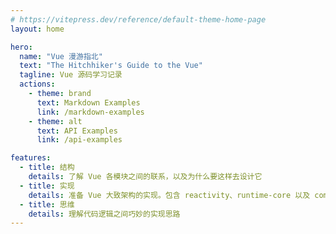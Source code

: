 ```yaml
---
# https://vitepress.dev/reference/default-theme-home-page
layout: home

hero:
  name: "Vue 漫游指北"
  text: "The Hitchhiker's Guide to the Vue"
  tagline: Vue 源码学习记录
  actions:
    - theme: brand
      text: Markdown Examples
      link: /markdown-examples
    - theme: alt
      text: API Examples
      link: /api-examples

features:
  - title: 结构
    details: 了解 Vue 各模块之间的联系，以及为什么要这样去设计它
  - title: 实现
    details: 准备 Vue 大致架构的实现。包含 reactivity、runtime-core 以及 compiler-core
  - title: 思维
    details: 理解代码逻辑之间巧妙的实现思路
---
```

